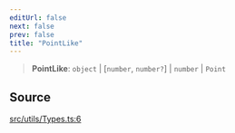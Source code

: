 ```yaml
---
editUrl: false
next: false
prev: false
title: "PointLike"
---
```


> **PointLike**: `object` \| [`number`, `number?`] \| `number` \| `Point`

## Source

[src/utils/Types.ts:6](https://github.com/relishinc/dill-pixel/blob/543438455c9a47928084300159416186c2aa1095/src/utils/Types.ts#L6)
